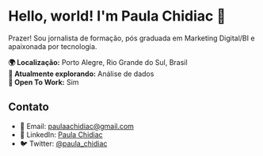 # Hello, world! I'm Paula Chidiac 👋

Prazer! Sou jornalista de formação, pós graduada em Marketing Digital/BI e apaixonada por tecnologia.

**🌍 Localização:** Porto Alegre, Rio Grande do Sul, Brasil  
**🌱 Atualmente explorando:** Análise de dados  
**💼 Open To Work:** Sim

## Contato

- 📧 Email: [paulaachidiac@gmail.com](mailto:paulaachidiac@gmail.com)
- 💬 LinkedIn: [Paula Chidiac](https://www.linkedin.com/in/paula-chidiac-schuster/)
- 🐦 Twitter: [@paula_chidiac](https://twitter.com/paula_chidiac)
